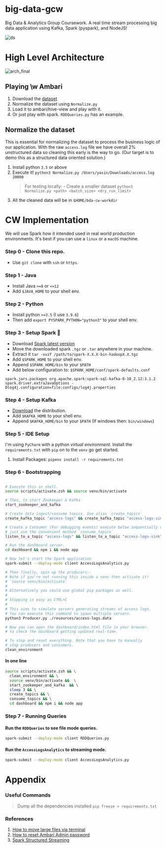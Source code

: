 # big-data-gcw

Big Data &amp; Analytics Group Coursework. A real time stream processing big data application using Kafka, Spark (pyspark), and NodeJS!
 
![ds](https://user-images.githubusercontent.com/25561152/126877551-b4a06c6f-1e95-4955-952a-051a96c048c1.gif)

# High Level Architecture

![arch_final](https://user-images.githubusercontent.com/25561152/126877577-32d6f1ab-97fa-49b4-9f4c-fe44669cefec.png)

## Playing \w Ambari

1. Download the [dataset](https://www.kaggle.com/eliasdabbas/web-server-access-logs?select=access.log)
2. Normalize the dataset using `Normalize.py`
3. Load it to ambari/hive-view and play with it.
4. Or just play with spark. `RDDQueries.py` has an example.

## Normalize the dataset

This is essential for normalizing the dataset to process the business logic of our application. With the
raw `access.log` file we have overall 2% unstructured data so cleaning this early is the way to go. (Our target is to
demo this as a structured data oriented solution.)

1. Install python `3.5` or above
2. Execute it! `python3 Normalize.py /Users/yasin/Downloads/access.log 20000`
   > For testing locally: -
   > Create a smaller dataset `python3 Normalize.py <path> <batch_size> <dry_run_limit>`
3. All the cleaned data will be in `$HOME/bda-cw-workdir`

# CW Implementation

We will use Spark how it intended used in real world production environments. It's best if you can
use a `linux` or a `macOS` machine.

### Step 0 - Clone this repo.

- Use `git clone` with `ssh` or `https`.

### Step 1 - Java

- Install Java `>=8` or `<=12`
- Add `$JAVA_HOME` to your shell env.

### Step 2 - Python

- Install python `>=3.5` (I use `3.9.6`)
- Then add `export PYSPARK_PYTHON="python3"` to your shell env.

### Step 3 - Setup Spark 🚀

- Download [Spark latest version](https://spark.apache.org/downloads.html)
- Move the downloaded spark `.tgz` or `.tar` anywhere in your machine.
- Extract it `tar -xvzf /path/to/spark-X.X.X-bin-hadoopX.X.tgz`
- Add `$SPARK_HOME` to your shell env.
- Append `$SPARK_HOME/bin` to your `$PATH`
- Add below configuration to: `$SPARK_HOME/conf/spark-defaults.conf`

```properties
spark.jars.packages org.apache.spark:spark-sql-kafka-0-10_2.12:3.1.2
spark.driver.extraJavaOptions -Dlog4j.configuration=file:configs/log4j.properties
```

### Step 4 - Setup Kafka

- [Download](https://kafka.apache.org/downloads) the distribution.
- Add `$KAFKA_HOME` to your shell env.
- Append `$KAFKA_HOME/bin` to your `$PATH` (If windows then: `bin/windows`)

### Step 5 - IDE Setup

I'm using `PyCharm` with a python _virtual environment_. Install the `requirements.txt` with `pip`
on to the `venv` go get started.

1. Install Packages: `pipenv install -r requirements.txt`

### Step 6 - Bootstrapping

```bash

# Execute this in shell.
source scripts/activate.zsh && source venv/bin/activate

# Then, to start Zookeeper & Kafka
start_zookeeper_and_kafka

# Create data ingest/consume topics. Use alias `create_topics`
create_kafka_topic "access-logs" && create_kafka_topic "access-logs-sink"

# Create a Consumer (For debugging events) execute below sequentially or
# just use the convenient method `consume_topics`
listen_to_a_topic "access-logs" && listen_to_a_topic "access-logs-sink"

# Run the dashboard server.
cd dashboard && npm i && node app

# Now let's start the Spark application
spark-submit --deploy-mode client AccessLogsAnalytics.py

# Then finally, spin up the producers:-
# Note if you're not running this inside a venv then activate it!
# `source venv/bin/activate`
#
# Alternatively you could use global pip packages as well.
#
# Stopping is easy as CTRL+C
#
# This aims to simulate servers generating streams of access logs.
# You can execute this command to spawn multiple servers.
python3 Producer.py ./resources/access-logs.data  

# Now you can open the dashboard/index.html file in your browser.
# to check the dashboard getting updated real-time.

# To stop and reset everything. Note that you have to manually
# stop producers and consumers. 
clean_environment
```

#### In one line

```bash
source scripts/activate.zsh && \
  clean_environment && \
  source venv/bin/activate &&  \
  start_zookeeper_and_kafka  && \
  sleep 3 && \
  create_topics && \
  consume_topics && \
  cd dashboard && npm i && node app
```

### Step 7 - Running Queries

#### Run the `RDDQueries` to see file mode queries.

```bash
spark-submit --deploy-mode client RDDQueries.py
```

#### Run the `AccessLogsAnalytics` to streaming mode.

```bash
spark-submit --deploy-mode client AccessLogsAnalytics.py
```

# Appendix

### Useful Commands

> Dump all the dependencies installed `pip freeze > requirements.txt`

### References

1. [How to move large files via terminal](https://www.cloudera.com/tutorials/manage-files-on-hdfs-via-cli-ambari-files-view/1.html)
2. [How to reset Ambari Admin password](https://community.cloudera.com/t5/Community-Articles/Ambari-2-7-0-How-to-Reset-Ambari-Admin-Password-from/ta-p/248891)
3. [Spark Structured Streaming](https://spark.apache.org/docs/latest/structured-streaming-programming-guide.html)
